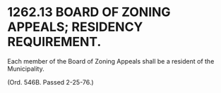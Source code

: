 1262.13 BOARD OF ZONING APPEALS; RESIDENCY REQUIREMENT.
=======================================================

Each member of the Board of Zoning Appeals shall be a resident of the
Municipality.

(Ord. 546B. Passed 2-25-76.)
